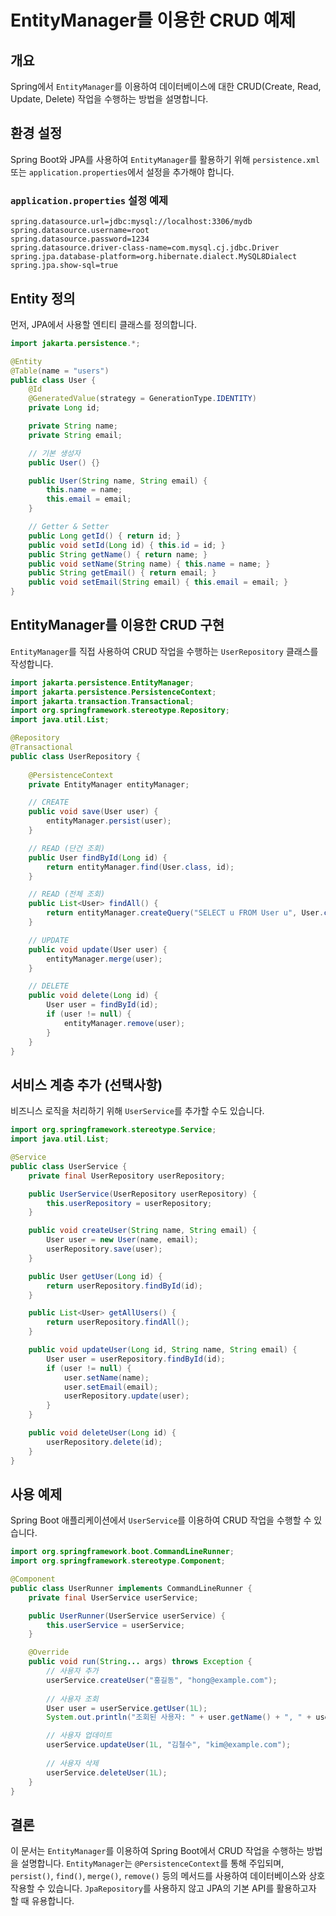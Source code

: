 # EntityManager를 이용한 CRUD 예제

## 개요
Spring에서 `EntityManager`를 이용하여 데이터베이스에 대한 CRUD(Create, Read, Update, Delete) 작업을 수행하는 방법을 설명합니다.

## 환경 설정
Spring Boot와 JPA를 사용하여 `EntityManager`를 활용하기 위해 `persistence.xml` 또는 `application.properties`에서 설정을 추가해야 합니다.

### `application.properties` 설정 예제
```properties
spring.datasource.url=jdbc:mysql://localhost:3306/mydb
spring.datasource.username=root
spring.datasource.password=1234
spring.datasource.driver-class-name=com.mysql.cj.jdbc.Driver
spring.jpa.database-platform=org.hibernate.dialect.MySQL8Dialect
spring.jpa.show-sql=true
```

## Entity 정의
먼저, JPA에서 사용할 엔티티 클래스를 정의합니다.

```java
import jakarta.persistence.*;

@Entity
@Table(name = "users")
public class User {
    @Id
    @GeneratedValue(strategy = GenerationType.IDENTITY)
    private Long id;

    private String name;
    private String email;

    // 기본 생성자
    public User() {}

    public User(String name, String email) {
        this.name = name;
        this.email = email;
    }

    // Getter & Setter
    public Long getId() { return id; }
    public void setId(Long id) { this.id = id; }
    public String getName() { return name; }
    public void setName(String name) { this.name = name; }
    public String getEmail() { return email; }
    public void setEmail(String email) { this.email = email; }
}
```

## EntityManager를 이용한 CRUD 구현
`EntityManager`를 직접 사용하여 CRUD 작업을 수행하는 `UserRepository` 클래스를 작성합니다.

```java
import jakarta.persistence.EntityManager;
import jakarta.persistence.PersistenceContext;
import jakarta.transaction.Transactional;
import org.springframework.stereotype.Repository;
import java.util.List;

@Repository
@Transactional
public class UserRepository {
    
    @PersistenceContext
    private EntityManager entityManager;

    // CREATE
    public void save(User user) {
        entityManager.persist(user);
    }

    // READ (단건 조회)
    public User findById(Long id) {
        return entityManager.find(User.class, id);
    }

    // READ (전체 조회)
    public List<User> findAll() {
        return entityManager.createQuery("SELECT u FROM User u", User.class).getResultList();
    }

    // UPDATE
    public void update(User user) {
        entityManager.merge(user);
    }

    // DELETE
    public void delete(Long id) {
        User user = findById(id);
        if (user != null) {
            entityManager.remove(user);
        }
    }
}
```

## 서비스 계층 추가 (선택사항)
비즈니스 로직을 처리하기 위해 `UserService`를 추가할 수도 있습니다.

```java
import org.springframework.stereotype.Service;
import java.util.List;

@Service
public class UserService {
    private final UserRepository userRepository;

    public UserService(UserRepository userRepository) {
        this.userRepository = userRepository;
    }

    public void createUser(String name, String email) {
        User user = new User(name, email);
        userRepository.save(user);
    }

    public User getUser(Long id) {
        return userRepository.findById(id);
    }

    public List<User> getAllUsers() {
        return userRepository.findAll();
    }

    public void updateUser(Long id, String name, String email) {
        User user = userRepository.findById(id);
        if (user != null) {
            user.setName(name);
            user.setEmail(email);
            userRepository.update(user);
        }
    }

    public void deleteUser(Long id) {
        userRepository.delete(id);
    }
}
```

## 사용 예제
Spring Boot 애플리케이션에서 `UserService`를 이용하여 CRUD 작업을 수행할 수 있습니다.

```java
import org.springframework.boot.CommandLineRunner;
import org.springframework.stereotype.Component;

@Component
public class UserRunner implements CommandLineRunner {
    private final UserService userService;

    public UserRunner(UserService userService) {
        this.userService = userService;
    }

    @Override
    public void run(String... args) throws Exception {
        // 사용자 추가
        userService.createUser("홍길동", "hong@example.com");
        
        // 사용자 조회
        User user = userService.getUser(1L);
        System.out.println("조회된 사용자: " + user.getName() + ", " + user.getEmail());

        // 사용자 업데이트
        userService.updateUser(1L, "김철수", "kim@example.com");
        
        // 사용자 삭제
        userService.deleteUser(1L);
    }
}
```

## 결론
이 문서는 `EntityManager`를 이용하여 Spring Boot에서 CRUD 작업을 수행하는 방법을 설명합니다. `EntityManager`는 `@PersistenceContext`를 통해 주입되며, `persist()`, `find()`, `merge()`, `remove()` 등의 메서드를 사용하여 데이터베이스와 상호작용할 수 있습니다. `JpaRepository`를 사용하지 않고 JPA의 기본 API를 활용하고자 할 때 유용합니다.

